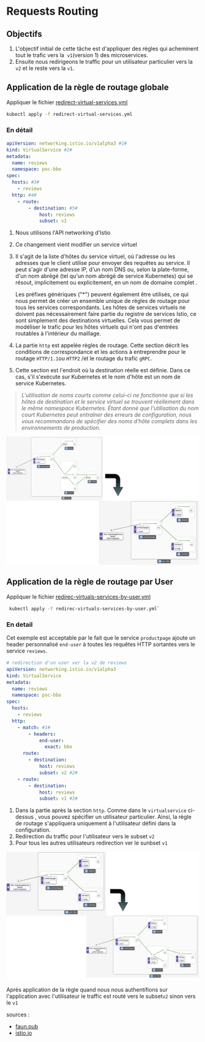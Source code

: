 # Requests Routing

## Objectifs

1. L'objectif initial de cette tâche est d'appliquer des règles qui acheminent tout le trafic vers la  `v1`(version 1) des microservices.
2. Ensuite nous redirigeons le traffic pour un utilisateur particulier vers la `v2` et le reste vers la `v1`.

## Application de la règle de routage globale

Appliquer le fichier [redirect-virtual-services.yml](./TrafficManagement/RequestRouting/redirect-virtuals-services.yml)

```bash
kubectl apply -f redirect-virtual-services.yml
```

### En détail

```yaml
apiVersion: networking.istio.io/v1alpha3 #1#
kind: VirtualService #2#
metadata:
  name: reviews
  namespace: poc-bbo
spec:
  hosts: #3#
    - reviews
  http: #4#
    - route:
        - destination: #5#
            host: reviews
            subset: v1
```

1. Nous utilisons l'API networking d'Istio
2. Ce changement vient modifier un service virtuel
3. Il s'agit de la liste d'hôtes du service virtuel, où l'adresse ou les adresses que le client utilise pour envoyer des requêtes au service. Il peut s'agir d'une adresse IP, d'un nom DNS ou, selon la plate-forme, d'un nom abrégé (tel qu'un nom abrégé de service Kubernetes) qui se résout, implicitement ou explicitement, en un nom de domaine complet .

   Les préfixes génériques ("*") peuvent également être utilisés, ce qui nous permet de créer un ensemble unique de règles de routage pour tous les services correspondants. Les hôtes de services virtuels ne doivent pas nécessairement faire partie du registre de services Istio, ce sont simplement des destinations virtuelles. Cela vous permet de modéliser le trafic pour les hôtes virtuels qui n'ont pas d'entrées routables à l'intérieur du maillage.
4. La partie `http` est appelée règles de routage. Cette section décrit les conditions de correspondance et les actions à entreprendre pour le routage `HTTP/1.1`ou `HTTP2` /et le routage du trafic `gRPC`.
5. Cette section est l'endroit où la destination réelle est définie. Dans ce cas, s'il s'exécute sur Kubernetes et le nom d'hôte est un nom de service Kubernetes.

> *L'utilisation de noms courts comme celui-ci ne fonctionne que si les hôtes de destination et le service virtuel se trouvent réellement dans le même namespace Kubernetes. Étant donné que l'utilisation du nom court Kubernetes peut entraîner des erreurs de configuration, nous vous recommandons de spécifier des noms d'hôte complets dans les environnements de production.*

![requestRouting](/assets/request-routing.png "Le traffic est redirigé uniquement vers les V1")

## Application de la règle de routage par User

Appliquer le fichier [redirec-virtuals-services-by-user.yml](./TrafficManagement/RequestRouting/redirec-virtuals-services-by-user.yml)

```bash
 kubectl apply -f redirec-virtuals-services-by-user.yml`
```

### En detail

Cet exemple est acceptable par le fait que le service `productpage` ajoute un header personnalisé `end-user` à toutes les requêtes HTTP sortantes vers le service `reviews`.

```yaml
# redirection d'un user ver la v2 de reviews
apiVersion: networking.istio.io/v1alpha3
kind: VirtualService
metadata:
  name: reviews
  namespace: poc-bbo
spec:
  hosts:
    - reviews
  http:
    - match: #1#
        - headers:
            end-user:
              exact: bbo
      route:
        - destination:
            host: reviews
            subset: v2 #2#
    - route:
        - destination:
            host: reviews
            subset: v1 #3#
```

1. Dans la partie après la section `http`. Comme dans le `virtualservice` ci-dessus , vous pouvez spécifier un utilisateur particulier. Ainsi, la règle de routage s'appliquera uniquement à l'utilisateur défini dans la configuration.
2. Redirection du traffic pour l'utilisateur vers le subset `v2`
3. Pour tous les autres utilisateurs redirection ver le sunbset `v1`

![userRequestRouting](/assets/userRequestRouting.png)

Après application de la règle quand nous nous authentifions sur l'application avec l'utilisateur le traffic est routé vers le subset`v2` sinon vers le `v1`

sources :

* [faun.pub](https://faun.pub/istio-step-by-step-part-13-istio-traffic-management-istio-core-features-e513bfd66fb4)
* [istio.io](https://istio.io/latest/docs/tasks/traffic-management/request-routing/)

